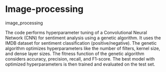 # Image-processing
image_processing

The code performs hyperparameter tuning of a Convolutional Neural Network (CNN) for sentiment analysis using a genetic algorithm.
It uses the IMDB dataset for sentiment classification (positive/negative).
The genetic algorithm optimizes hyperparameters like the number of filters, kernel size, and dense layer sizes.
The fitness function of the genetic algorithm considers accuracy, precision, recall, and F1-score.
The best model with optimized hyperparameters is then trained and evaluated on the test set.
